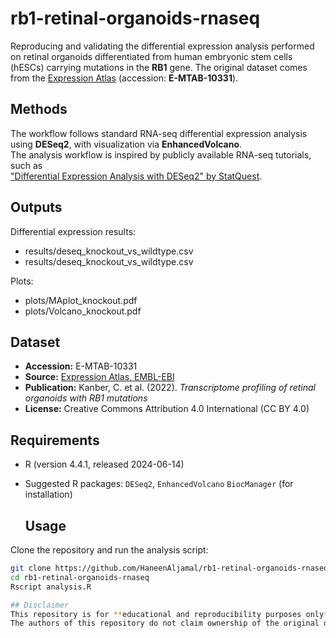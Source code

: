 # rb1-retinal-organoids-rnaseq
Reproducing and validating the differential expression analysis performed on retinal organoids differentiated from human embryonic stem cells (hESCs) carrying mutations in the **RB1** gene.    The original dataset comes from the [Expression Atlas](https://www.ebi.ac.uk/gxa/experiments/E-MTAB-10331/Results) (accession: **E-MTAB-10331**).

## Methods
The workflow follows standard RNA-seq differential expression analysis using **DESeq2**, with visualization via **EnhancedVolcano**.  
The analysis workflow is inspired by publicly available RNA-seq tutorials, such as  
["Differential Expression Analysis with DESeq2" by StatQuest](https://www.youtube.com/watch?v=NGbZmlGLG5w).  

## Outputs
Differential expression results: 
- results/deseq_knockout_vs_wildtype.csv
- results/deseq_knockout_vs_wildtype.csv

Plots:
- plots/MAplot_knockout.pdf
- plots/Volcano_knockout.pdf

## Dataset
- **Accession:** E-MTAB-10331  
- **Source:** [Expression Atlas, EMBL-EBI](https://www.ebi.ac.uk/gxa/experiments/E-MTAB-10331/Results)  
- **Publication:** Kanber, C. et al. (2022). *Transcriptome profiling of retinal organoids with RB1 mutations*  
- **License:** Creative Commons Attribution 4.0 International (CC BY 4.0)


## Requirements
- R (version 4.4.1, released 2024-06-14)
- Suggested R packages:  `DESeq2`, `EnhancedVolcano`  `BiocManager` (for installation)

  ## Usage

Clone the repository and run the analysis script:

```bash
git clone https://github.com/HaneenAljamal/rb1-retinal-organoids-rnaseq.git
cd rb1-retinal-organoids-rnaseq
Rscript analysis.R

## Disclaimer
This repository is for **educational and reproducibility purposes only**.  
The authors of this repository do not claim ownership of the original dataset.
